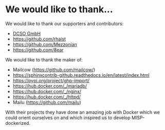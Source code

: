 # We would like to thank...
We would like to thank our supporters and contributors:
* [DCSO GmbH](https://dcso.de)
* https://github.com/rhaist
* https://github.com/Mezzonian
* https://github.com/8ear


We would like to thank the maker of:
* Mailcow (https://github.com/mailcow/)
* https://sphinxcontrib-github.readthedocs.io/en/latest/index.html
* https://pypi.org/project/ghp-import/
* https://hub.docker.com/_/mariadb/
* https://hub.docker.com/_/nginx/
* https://hub.docker.com/_/httpd/
* Mailu (https://github.com/mailu)


With their projects they have done an amazing job with Docker which we could orient ourselves on and which inspired us to develop MISP-dockerized.
